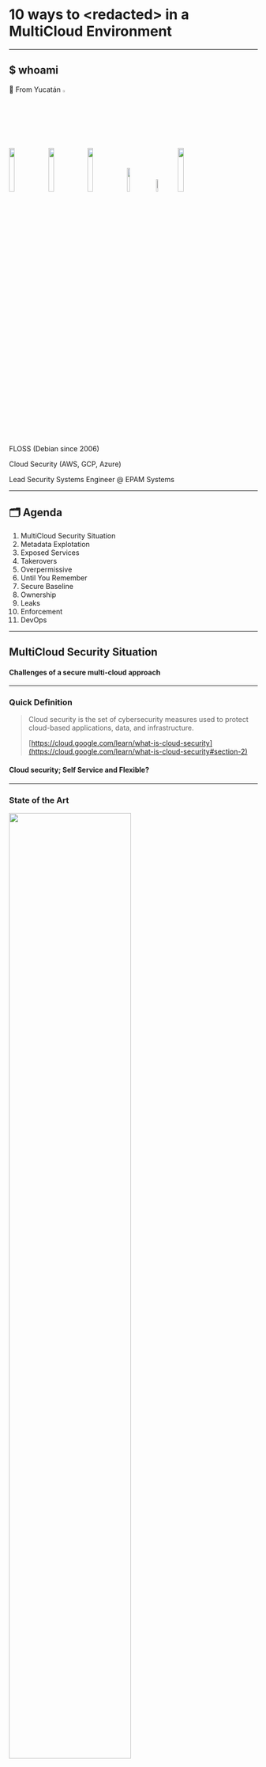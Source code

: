 <!-- .slide: data-background="./_assets/img/bg.png"; data-state="hide-menubar"; -->
# 10 ways to \<redacted\> in a MultiCloud Environment

---
<!-- .slide: data-state="hide-menubar"; -->
## $ whoami

<div> 👋 From Yucatán <img src="./_assets/img/bandera.jpg" alt="bandera de la hermana republica :v" width="3%" height="auto"><BR><img src="./_assets/img/tacos.jpg" alt="" width="15%" height="auto"> <img src="./_assets/img/playa.jpg" alt="" width="15%" height="auto"> <img src="./_assets/img/ceviche.jpg" alt="" width="15%" height="auto"> <img src="./_assets/img/mtb.jpg" alt="" width="11%" height="auto"> <img src="./_assets/img/yucatux.jpg" alt="" width="8%" height="auto"> <img src="./_assets/img/chuburna.jpg" alt="" width="15%" height="auto"></div><!-- .element: class="fragment" -->

FLOSS (Debian since 2006) <!-- .element: class="fragment" -->

Cloud Security (AWS, GCP, Azure)</div><!-- .element: class="fragment" -->

Lead Security Systems Engineer @ EPAM Systems <!-- .element: class="fragment" -->


---
<!-- .slide: data-state="hide-menubar"; -->
## 🗂️ Agenda

01. MultiCloud Security Situation<!-- .element: class="animate__flipInX" -->
02. Metadata Explotation<!-- .element: class="animate__flipInX" -->
03. Exposed Services<!-- .element: class="animate__flipInX" -->
04. Takerovers<!-- .element: class="animate__flipInX" -->
05. Overpermissive<!-- .element: class="animate__flipInX" -->
06. Until You Remember<!-- .element: class="animate__flipInX" -->
07. Secure Baseline<!-- .element: class="animate__flipInX" -->
08. Ownership<!-- .element: class="animate__flipInX" -->
09. Leaks<!-- .element: class="animate__flipInX" -->
10. Enforcement<!-- .element: class="animate__flipInX" -->
11. DevOps<!-- .element: class="animate__flipInX" -->


---
<!-- .slide: data-background="./_assets/img/bg.png"; data-state="hide-menubar"; data-name="Intro"; -->
## MultiCloud Security Situation

#### Challenges of a secure multi-cloud approach


---
### Quick Definition

> Cloud security is the set of cybersecurity measures used to protect cloud-based applications, data, and infrastructure.
>
> [https://cloud.google.com/learn/what-is-cloud-security](https://cloud.google.com/learn/what-is-cloud-security#section-2)

#### Cloud security;  <!-- .element: class="fragment" --> **Self Service**  <!-- .element: class="fragment highlight-blue" --> and **Flexible**?  <!-- .element: class="fragment highlight-blue" -->


---
<!-- .slide: data-background="./_assets/img/rocket-bug.webp"; data-background-size="10%"; data-background-position="5% 15%"; -->
### State of the Art

<img src="./img/current-state.png" width="70%" height="auto">

Source: [Current state of Cloud Security, CSHub 2023](https://www.cshub.com/cloud/reports/the-future-of-cloud-security)
<!-- .element: style="text-align: right;"-->


---
### Cloud Service Providers vs Misconfigurations

#### Why are we still failing so often?

[https://cloud.google.com/blog/products/identity-security/automatically-disabling-leaked-service-account-keys-what-you-need-to-know](https://cloud.google.com/blog/products/identity-security/automatically-disabling-leaked-service-account-keys-what-you-need-to-know)<!-- .element: class="fragment" -->

[https://docs.aws.amazon.com/securityhub/latest/userguide/fsbp-standard.html](https://docs.aws.amazon.com/securityhub/latest/userguide/fsbp-standard.html)<!-- .element: class="fragment" -->


---
#### Hey redteam

[https://hacktodef.com/addressed-aws-defaults-risks-oidc-terraform-and-anonymous-to-administratoraccess](https://hacktodef.com/addressed-aws-defaults-risks-oidc-terraform-and-anonymous-to-administratoraccess)

[https://unit42.paloaltonetworks.com/large-scale-cloud-extortion-operation/](https://unit42.paloaltonetworks.com/large-scale-cloud-extortion-operation/)

[https://ramimac.me/poisoning-ssm-command-docs](https://ramimac.me/poisoning-ssm-command-docs)

[https://dagrz.com/writing/aws-security/hacking-github-aws-oidc/](https://dagrz.com/writing/aws-security/hacking-github-aws-oidc/)

[https://www.scmagazine.com/news/critical-vulnerabilities-in-6-aws-services-disclosed-at-black-hat-usa](https://www.scmagazine.com/news/critical-vulnerabilities-in-6-aws-services-disclosed-at-black-hat-usa)

[https://medium.com/@adammesser_51095/cloud-digital-forensics-and-incident-response-aws-iam-privilege-escalation-leads-to-ec2-2d787a4e99a7](https://medium.com/@adammesser_51095/cloud-digital-forensics-and-incident-response-aws-iam-privilege-escalation-leads-to-ec2-2d787a4e99a7)

[https://blog.richardfan.xyz/2024/08/02/reusable-workflow-is-good-until-you-realize-your-identity-is-also-reusable-by-anyone.html ](https://blog.richardfan.xyz/2024/08/02/reusable-workflow-is-good-until-you-realize-your-identity-is-also-reusable-by-anyone.html )

[https://github.com/RyanJarv/awesome-cloud-sec](https://github.com/RyanJarv/awesome-cloud-sec)


---
<!-- .slide: data-background="./_assets/img/bg.png"; data-state="hide-menubar"; data-name="Metadata"; -->
## Metadata Explotation

#### 169.254.169.254, are you there?<!-- .element: class="fragment animate__flipInX" -->


---
### Metadata Service

- Gives information to the service or resource about the cloud context
- Resources can be provided with an identity to the CSP (cloud service provider) using roles or service accounts via tokens


---
### Server-Side Request Forgery

<div id="left">

#### Which types of applications are vulnerable?

- Profile image loaders (often allowing users to specify a URL)
- Webhook services & external data processors
- PDF generators
- Unrestricted file uploads (via an XML file for example)
- CORS proxies (used to bypass CORS browser restrictions)
- Request header processing (such as the Host or X-Forwarded-For request header)

Source: https://blog.intigriti.com/hacking-tools/ssrf-a-complete-guide-to-exploiting-advanced-ssrf-vulnerabilities

</div>

<div id="right">

![SSRF](./img/ssrf.png)

</div>


---
### Abusing SSRF in ...

#### AWS, GCP, Azure, Docker, Rancher, K8s, Alibaba, Digital Ocean, IBM Cloud, etc ...

<div id="left">

![SSRF ECS](./img/ssrf-aws1.png)

Source: https://github.com/swisskyrepo/PayloadsAllTheThings/blob/master/Server%20Side%20Request%20Forgery/README.md#ssrf-url-for-cloud-instances

</div>

<div id="right">

![SSRF url](./img/ssrf-aws2.png)

</div>


---
### AWS Protection

#### Enable IMDSv2

> Note that if the EC2 instance is enforcing IMDSv2, according to the docs, the response of the PUT request will have a hop limit of 1, making impossible to access the EC2 metadata from a container inside the EC2 instance.
>
> Moreover, IMDSv2 will also block requests to fetch a token that include the X-Forwarded-For header. This is to prevent misconfigured reverse proxies from being able to access it.

Source: https://docs.aws.amazon.com/AWSEC2/latest/UserGuide/instance-metadata-v2-how-it-works.html


---
### GCP? Azure?

GCP

```default
## Google Cloud (Header Sometimes Required)
#  https://cloud.google.com/compute/docs/metadata
#  - Requires the header "Metadata-Flavor: Google" or "X-Google-Metadata-Request: True" on API v1
#  - Most endpoints can be accessed via the v1beta API without a header
http://169.254.169.254/computeMetadata/v1/
http://metadata.google.internal/computeMetadata/v1/
http://metadata/computeMetadata/v1/

http://metadata.google.internal/computeMetadata/v1/instance/service-accounts/default/token
```

Azure

```defaul
# Azure (Header Required)
# Must contain the header "Metadata: true"
# Must not contain an X-Forwarded-For header
http://169.254.169.254/metadata/instance?api-version=2021-02-01
```


---
<!-- .slide: data-background="./_assets/img/bug1.webp"; data-background-size="10%"; data-background-position="95% 15%"; -->
### IMDScape (Fixed)

- EKS nodes uses IMDS to fetch the K8S api token
- Get token from IMDS, then use it on k8s api
- With the token, you can interact at high level as the node permission
- Permits you to login


---
<!-- .slide: data-background="./_assets/img/bg.png"; data-state="hide-menubar"; data-name="Exposed Services"; -->
## Exposed Services

#### Public buckets and more!<!-- .element: class="fragment animate__flipInX"  -->


---
### Behind public storage ...

#### Many cloud services are public<!-- .element: class="fragment animate__bounceInLeft"  -->

- Anyone can invoke my function?<!-- .element: class="fragment custom blur " -->
- The image registries should be open?<!-- .element: class="fragment custom blur " -->
- Anyone can publish/subscribe to your queue?<!-- .element: class="fragment custom blur " -->
- Backups, snapshots can be wide open by mistake...<!-- .element: class="fragment custom blur " -->

---
### AWS exposable resources

- Resources that could be indirectly exposed through another resource are not included.
- Some resources may require multiple things configured a certain way to be considered public.

> [https://github.com/SummitRoute/aws_exposable_resources](https://github.com/SummitRoute/aws_exposable_resources)


---
### AWS exposable resources

|     |     |
| --- | --- |
| Resources that can be made public through resource policies | - ECR Repository<br>- Lambda<br>- Lambda layer<br>- Serverless Application Repository<br>- Backup<br>- EFS<br>- Glacier<br>- S3<br>- IAM Role<br>- KMS Keys<br>- Secrets Managers<br>- CloudWatch Logs<br>- EventBridge<br>- MediaStore<br>- ElasticSearch<br>- Glue<br>- SNS<br>- SQS<br>- SES |
| Resource that can be made public through sharing APIs | - AMI<br>- FPGA image<br>- EBS snapshot<br>- RDS snapshot<br>- RDS DB Cluster snapshot |
| Resources that can be made public through network access | - API Gateway<br>- CloudFront<br>- Redshift<br>- RDS<br>- EC2<br>- Elastic IP<br>- ECS<br>- Global Accelerator<br>- ELB<br>- Lightsail<br>- Neptune<br>- ElasticCache<br>- EMR|
<!-- .element: style="font-size: .5em"-->


---
### AWS EFS inside a VPC (by design)

- By default, no access policy
- `nfs-ls "nfs://fs-random.efs.blah/?version=4"`


---
### GCP?

- API Gateway
- Big Query
- Big Table
- Cloud Run
- Cloud Tasks
- Cloud Build
- Cloud Deploy
- Cloud Functions
- Compute
- Dataplex
- Dataproc
- GKE
- IaP
- Storage
- Spanner
- Etc

> [https://github.com/JOSHUAJEBARAJ/gcp_exposable_resources](https://github.com/JOSHUAJEBARAJ/gcp_exposable_resources)


---
### 1. Perform an inventory

> Verify the configuration of each resource.

Verification can be tedious, use automation tools to detect misconfigurations (static based like checkov, trivy, semgrep) or dynamic based on roles. (CSPMs)

More info: https://cloud.hacktricks.xyz/pentesting-cloud/pentesting-cloud-methodology


---
### 2. Tag Enforcement

- Allow only tagged resources to be public:

> PublicResource: "images for project ABC"

- Not tagged, not created


---
### 3. Notification

- Notify teams and service owners


---
<!-- .slide: data-background="./_assets/img/bg.png"; data-state="hide-menubar"; data-name="Takeovers"; -->
## Takerovers

#### Sorry, that was yours? :D<!-- .element: class="fragment animate__flipInX" -->


---
### Fighting with pointers, but is not C

- Services that point to no-existing/no-where:<!-- .element: class="fragment" -->
  - Resources with unique names inside the CSP, was deleted but has references<!-- .element: class="fragment" -->
  - Resources that are released but still has references<!-- .element: class="fragment" -->


---
### Common takeovers

AWS S3 bucket takeover
[https://infosecwriteups.com/aws-s3-subdomain-takeover-79d705cc3553](https://infosecwriteups.com/aws-s3-subdomain-takeover-79d705cc3553)

AWS EIP takeover
[https://zonduu.medium.com/the-secrets-behind-ec2-takeovers-706af7dfe86](https://zonduu.medium.com/the-secrets-behind-ec2-takeovers-706af7dfe86)

GCP Storage takeover (and more)
[https://hackerone.com/reports/1398706](https://hackerone.com/reports/1398706)


---
### Funny takeovers (1/2)

- A CSP host a zone and points to another zone in a different CSP or CDN (NS Record)<!-- .element: class="fragment" -->
- dig +trace<!-- .element: class="fragment" -->
- PWNED!<!-- .element: class="fragment" -->


---
### Funny takeovers (2/2)
- CNAMEs and S3 static website<!-- .element: class="fragment" -->
  - A static website is hosted in S3<!-- .element: class="fragment" -->
  - A CNAME dev.concebolla.cochinita.com points to s3-website-us-west-1.amazonaws.com<!-- .element: class="fragment" -->
  - Another CNAME yahayhambre.org points to first CNAME<!-- .element: class="fragment" -->
  - PWNABLE<!-- .element: class="fragment highlight-red" -->
<!-- .element: class="fragment" -->

![S3 and CNAMEs](./img/warn1.png)<!-- .element: class="fragment" -->

> [https://docs.aws.amazon.com/AmazonS3/latest/userguide/VirtualHosting.html#VirtualHostingCustomURLs](https://docs.aws.amazon.com/AmazonS3/latest/userguide/VirtualHosting.html#VirtualHostingCustomURLs)<!-- .element: class="fragment" -->


---
### How to spot them and probably apply a fix

![SOAR](./img/eventdriven.png)

[https://aws.amazon.com/blogs/security/automated-response-and-remediation-with-aws-security-hub/](https://aws.amazon.com/blogs/security/automated-response-and-remediation-with-aws-security-hub/)


---
<!-- .slide: data-background="./_assets/img/bg.png"; data-state="hide-menubar"; data-name="Overpermissive"; -->
## Overpermissive

#### \*:\*<!-- .element: class="fragment animate__flipInX"  -->


---
### ConfusedFunction
#### Default SA is too powerful

This default Cloud Build service account gives the user excessive permissions. An attacker who gains access to create or update a Cloud Function can take advantage of the function’s deployment process to escalate privileges to the default Cloud Build service account.

The attacker could leverage the high privileges of the default Cloud Build service account in other GCP services that are created when a Cloud Function is created or updated, including Cloud Storage, and Artifact Registry or Container Registry.

Source: https://www.tenable.com/blog/confusedfunction-a-privilege-escalation-vulnerability-impacting-gcp-cloud-functions


---
### What about ReadOnlyAccess?

- cognito-identity:GetCredentialsForIdentity – Grants permission to return credentials for the provided identity ID. 
- cognito-identity:GetOpenIdToken – Grants permission to get an OpenID token, using a known Cognito ID. 
- cognito-identity:GetOpenIdTokenForDeveloperIdentity – Grants permission to register (or retrieve) a Cognito IdentityId and an OpenID Connect token for a user authenticated by your backend authentication process. 
- cognito-idp:GetSigningCertificate – Returns the signing certificate. 
- connect:GetFederationToken – Grants permission to federate into an Amazon Connect instance when using SAML-based authentication for identity management. 
- ec2:GetPasswordData – Grants permission to retrieve the encrypted administrator password for a running Windows instance. 
- ecr:GetAuthorizationToken – Grants permission to retrieve a token that is valid for a specified registry for 12 hours. 
- gamelift:GetInstanceAccess – Grants permission to request remote access to a specified fleet instance. 
- s3:GetObject – Grants permission to retrieve objects from Amazon S3. 
- ssm:GetParameter – Grants permission to view information about a specified parameter. 
- ssm:GetParameters – Grants permission to view information about multiple specified parameters. 
- ssm:GetParametersByPath – Grants permission to view information about parameters in a specified hierarchy. 
- sts:GetSessionToken – Grants permission to obtain a set of temporary security credentials (consisting of an access key ID, a secret access key, and a security token) for an AWS account or IAM user. 

[https://www.sidechannel.blog/en/unwanted-permissions-that-may-impact-security-when-using-the-readonlyaccess-policy-in-aws/](https://www.sidechannel.blog/en/unwanted-permissions-that-may-impact-security-when-using-the-readonlyaccess-policy-in-aws/)


---
<!-- .slide: data-background="./_assets/img/bug2.webp"; data-background-size="10%"; data-background-position="95% 85%"; -->
### Least Privilege

Don't go forward to "*", start with some Get or List, if apply.

Use conditionals (AWS)

Create custom roles (GCP)


[https://repost.aws/knowledge-center/sqs-access-policy-least-privilege](https://repost.aws/knowledge-center/sqs-access-policy-least-privilege)
[https://aquasecurity.github.io/tfsec/v1.0.0/checks/aws/iam/no-policy-wildcards/ ](https://aquasecurity.github.io/tfsec/v1.0.0/checks/aws/iam/no-policy-wildcards/ )


---
<!-- .slide: data-background="./_assets/img/bg.png"; data-state="hide-menubar"; data-name="Until"; -->
## Until You Remember

#### Used 450 days ago. 800 days old.<!-- .element: class="fragment animate__flipInX" -->


---
### When was your last IAM Audit, Cloud Clean Up?

<div id="left">

- Define an acceptable time of usage

- Remove console access if not needed
- Remove unused API keys
- Not used? Remove the account

- Remove roles that trusted by external sources if they are not used

- Remove accounts, projects or subscriptions you don’t use

- Verify the activity of the roles, is normal?
- Service accounts are normal?

- Are all the API calls normal? 
- Which is the most wanted API call? 
- Times for spikes are related to your operations?

</div>

<div id="right">

![IAM Audit](./img/iam-audit.png)

[https://aws.amazon.com/blogs/security/how-to-automate-the-review-and-validation-of-permissions-for-users-and-groups-in-aws-iam-identity-center/](https://aws.amazon.com/blogs/security/how-to-automate-the-review-and-validation-of-permissions-for-users-and-groups-in-aws-iam-identity-center/)

</div>


---
### Easy AWS IAM Audit

- python scripts using botocore for validations<!-- .element: class="fragment" -->
- AWS SSM<!-- .element: class="fragment" -->
- Audit Roles on each accounts<!-- .element: class="fragment" -->
- Easy right?<!-- .element: class="fragment" -->


---
<!-- .slide: data-background="./_assets/img/bg.png"; data-state="hide-menubar"; data-name="Secure Baseline"; -->
## Secure Baseline

#### Copy & Paste<!-- .element: class="fragment animate__flipInX"  -->


---
### How are your accounts, projects and subscriptions created?

- Security service accounts
- Breaking glass scenario
- Hardening
- Monitoring
- Evaluate one, fix multiple
- Made security easy to adopt at Org Level
- Defines a base cost for security


---
### Secure based images

- Environment for building and testing in every CSP
- Dev images and prod images
- Trusted accounts/projects/subscription for security images
- CIS Benchmarks and security agents/tools for every image
- Permissions to access encrypted images
- Registrer every image into a centralized platform (call home please)
- Instances should perform a selftagging step
- OpenScap and scripts that validates every image (verification)


---
<!-- .slide: data-background="./_assets/img/bug2.webp"; data-background-size="10%"; data-background-position="95% 85%"; -->
### Org policies

- Baseline of policies
- AWS Guarduty (security AWS Account)
- Trusted external accounts


---
<!-- .slide: data-background="./_assets/img/bg.png"; data-state="hide-menubar"; data-name="Ownership"; -->
## Ownership

#### He/She is not working at the company anymore.<!-- .element: class="fragment animate__flipInX" -->


---
<!-- .slide: data-background="./_assets/img/bug3.webp"; data-background-size="10%"; data-background-position="5% 85%"; -->
### When things goes wrong? Who we are gonna call?

- Metadata
  - Project
  - Service
  - Owners
  - Team
  - Env
  - Etc..

- Problems
  - AWS Tags vs GCP Labels
  - Operations vs Developers
  - Communication channels


---
### GitOps

123456789012.yaml

```yaml
team: Infosec
devops:
  - benito.juarez@mexico.security
  - miguel.hidalgo@mexico.security
admin:
  - batman@baticueva.bat
```


---
<!-- .slide: data-background="./_assets/img/rocket-bug.webp"; data-background-size="10%"; data-background-position="95% 15%"; -->
### Service IDs, Product IDs

- Tag Policy
  - Default tags
  - Tags based on resource type
  - Infosec Tags


---
<!-- .slide: data-background="./_assets/img/bg.png"; data-state="hide-menubar"; data-name="Leaks"; -->
## Leaks

#### Oh no ...<!-- .element: class="fragment animate__flipInX" -->


---
![Phishing](./img/fishing.png)

[https://aws.amazon.com/blogs/security/how-to-detect-suspicious-activity-in-your-aws-account-by-using-private-decoy-resources/](https://aws.amazon.com/blogs/security/how-to-detect-suspicious-activity-in-your-aws-account-by-using-private-decoy-resources/)


---
### AWS CloudTrail cheat sheet

"Initial Access"|"Execution"|"Persistence"|"Privilege Escalation"|"Defense Evasion"|"Credential Access"|"Discovery"|"Lateral Movement"|"Exfiltration"|"Impact"
--- | --- | --- | --- | --- | --- | --- | --- | --- | ---
ConsoleLogin|StartInstance|CreateAccessKey|CreateGroup|StopLogging|GetSecretValue|ListUsers|AssumeRole|CreateSnapShot|PutBucketVersioning
PasswordRecoveryRequested|StartInstances|CreateUser|CreateRole|DeleteTrail|GetPasswordData|ListRoles|SwitchRole|ModifySnapshotAttributes |RunInstances
|Invoke|CreateNetworkAclEntry|UpdateAccessKey|UpdateTrail|RequestCertificate|ListIdentities||ModifyImageAttribute|DeleteAccountPublicAccessBlock 
|SendCommand|CreateRoute|PutGroupPolicy|PutEventSelectors|UpdateAssumeRolePolicy|ListAccessKeys||SharedSnapshotCopyInitiated|
||CreateLoginProfile|PutRolePolicy|DeleteFlowLogs||ListServiceQuotas||SharedSnapshotVolumeCreated|
||AuthorizeSecurityGroupEgress|PutUserPolicy|DeleteDetector||ListInstanceProfiles||ModifyDBSnapshotAttribute|
||AuthorizeSecurityGroupIngress|AddRoleToInstanceProfile|DeleteMembers||ListBuckets||PutBucketPolicy|
||CreateVirtualMFADevice|AddUserToGroup|DeleteSnapshot||ListGroups||PutBucketAcl|
||CreateConnection||DeactivateMFADevice||GetSendQuota|||
||ApplySecurityGroupsToLoadBalancer||DeleteCertificate||GetCallerIdentity|||
||SetSecurityGroups||DeleteConfigRule||DescribeInstances|||
||AuthorizeDBSecurityGroupIngress||DeleteAccessKey||GetBucketAcl|||
||CreateDBSecurityGroup||LeaveOrganization||GetBucketVersioning|||
||ChangePassword||DisassociateFromMasterAccount||GetAccountAuthorizationDetails|||
||||DisassociateMembers|||||
||||StopMonitoringMembers|||||
<!-- .element: style="font-size: .4em"-->

> [https://www.invictus-ir.com/news/aws-cloudtrail-cheat-sheet](https://www.invictus-ir.com/news/aws-cloudtrail-cheat-sheet)


---
<!-- .slide: data-background="./_assets/img/bg.png"; data-state="hide-menubar"; data-name="Enforcement"; -->
## Enforcement

#### Cloud security policies everywhere<!-- .element: class="fragment animate__flipInX"  -->


---
<!-- .slide: data-background="./_assets/img/bug1.webp"; data-background-size="10%"; data-background-position="95% 15%"; -->
### They call it: Killer Bot

Detect changes on the environments, cross the cloud or inner the cloud. Someone tried to spin up a new instance without following the business practices or a new bucket is exposed without an explanation.

Destroy them, disable them, avoid the risk while is sooner and sent the team owner a notification with the explanation.

Detection could happen during a code change (PR) or during the interaction in the console (live)

More info: https://github.com/hysnsec/awesome-policy-as-code


---
<!-- .slide: data-background="./_assets/img/bg.png"; data-state="hide-menubar"; data-name="DevOps"; -->
## DevOps

#### R.O.S.I. (Return on Security Investment)?<!-- .element: class="fragment animate__flipInX" -->


---
### DevOps Security Challenges

DevOps involves the adoption of iterative software development, automation, and the use of programmable, declarative infrastructure. DevOps security issues often stem from conflicts between the different goals of developers and security teams. While the developer's goal is to get software into the pipeline as quickly as possible, security teams want to eliminate as many potential security flaws as possible.

- DevOps Teams Don’t Have Time for Security
- Cloud Security
- DevOps Toolsets Can Be Risky
- Weak Access Controls

> [https://www.hackerone.com/knowledge-center/devops-security-challenges-and-6-critical-best-practices](https://www.hackerone.com/knowledge-center/devops-security-challenges-and-6-critical-best-practices)

### Security Engineering<!-- .element: class="fragment animate__flipInX" -->


---
### DevSecOps is a cultural reminder that security is always there.


---
<!-- .slide: data-state="hide-menubar"; -->
## Thank you!
#### Questions?

![#deadbeef](./img/end.png)<!-- .element style="border: 0; background: None; box-shadow: None" width="72%" -->
